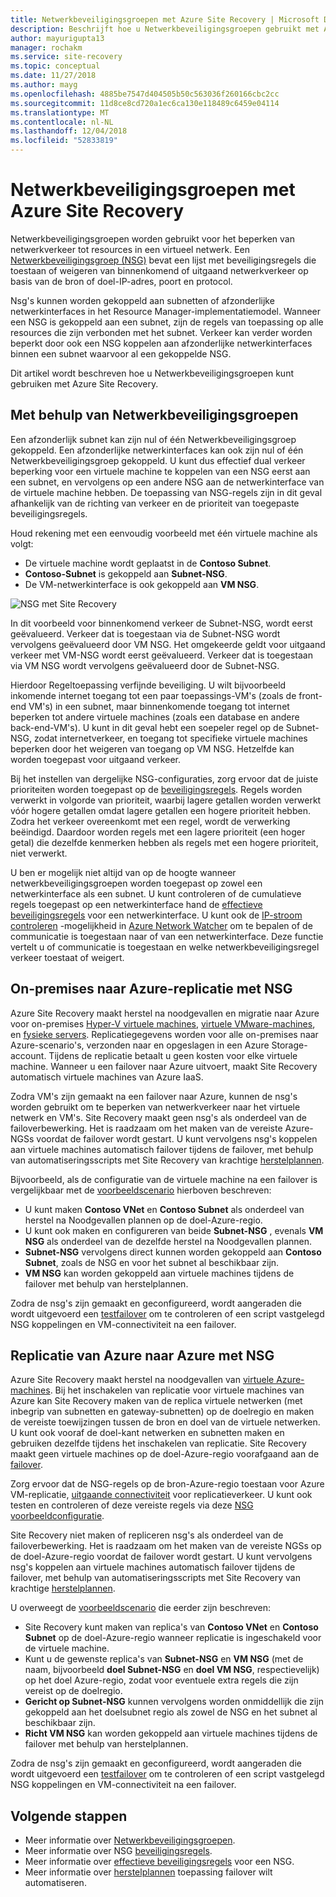 ```yaml
---
title: Netwerkbeveiligingsgroepen met Azure Site Recovery | Microsoft Docs
description: Beschrijft hoe u Netwerkbeveiligingsgroepen gebruikt met Azure Site Recovery voor herstel na noodgevallen en migratie
author: mayurigupta13
manager: rochakm
ms.service: site-recovery
ms.topic: conceptual
ms.date: 11/27/2018
ms.author: mayg
ms.openlocfilehash: 4885be7547d404505b50c563036f260166cbc2cc
ms.sourcegitcommit: 11d8ce8cd720a1ec6ca130e118489c6459e04114
ms.translationtype: MT
ms.contentlocale: nl-NL
ms.lasthandoff: 12/04/2018
ms.locfileid: "52833819"
---
```

# <a name="network-security-groups-with-azure-site-recovery"></a>Netwerkbeveiligingsgroepen met Azure Site Recovery

Netwerkbeveiligingsgroepen worden gebruikt voor het beperken van netwerkverkeer tot resources in een virtueel netwerk. Een [Netwerkbeveiligingsgroep (NSG)](../virtual-network/security-overview.md#network-security-groups) bevat een lijst met beveiligingsregels die toestaan of weigeren van binnenkomend of uitgaand netwerkverkeer op basis van de bron of doel-IP-adres, poort en protocol.

Nsg's kunnen worden gekoppeld aan subnetten of afzonderlijke netwerkinterfaces in het Resource Manager-implementatiemodel. Wanneer een NSG is gekoppeld aan een subnet, zijn de regels van toepassing op alle resources die zijn verbonden met het subnet. Verkeer kan verder worden beperkt door ook een NSG koppelen aan afzonderlijke netwerkinterfaces binnen een subnet waarvoor al een gekoppelde NSG.

Dit artikel wordt beschreven hoe u Netwerkbeveiligingsgroepen kunt gebruiken met Azure Site Recovery.

## <a name="using-network-security-groups"></a>Met behulp van Netwerkbeveiligingsgroepen

Een afzonderlijk subnet kan zijn nul of één Netwerkbeveiligingsgroep gekoppeld. Een afzonderlijke netwerkinterfaces kan ook zijn nul of één Netwerkbeveiligingsgroep gekoppeld. U kunt dus effectief dual verkeer beperking voor een virtuele machine te koppelen van een NSG eerst aan een subnet, en vervolgens op een andere NSG aan de netwerkinterface van de virtuele machine hebben. De toepassing van NSG-regels zijn in dit geval afhankelijk van de richting van verkeer en de prioriteit van toegepaste beveiligingsregels.

Houd rekening met een eenvoudig voorbeeld met één virtuele machine als volgt:
-   De virtuele machine wordt geplaatst in de **Contoso Subnet**.
-   **Contoso-Subnet** is gekoppeld aan **Subnet-NSG**.
-   De VM-netwerkinterface is ook gekoppeld aan **VM NSG**.

![NSG met Site Recovery](./media/concepts-network-security-group-with-site-recovery/site-recovery-with-network-security-group.png)

In dit voorbeeld voor binnenkomend verkeer de Subnet-NSG, wordt eerst geëvalueerd. Verkeer dat is toegestaan via de Subnet-NSG wordt vervolgens geëvalueerd door VM NSG. Het omgekeerde geldt voor uitgaand verkeer met VM-NSG wordt eerst geëvalueerd. Verkeer dat is toegestaan via VM NSG wordt vervolgens geëvalueerd door de Subnet-NSG.

Hierdoor Regeltoepassing verfijnde beveiliging. U wilt bijvoorbeeld inkomende internet toegang tot een paar toepassings-VM's (zoals de front-end VM's) in een subnet, maar binnenkomende toegang tot internet beperken tot andere virtuele machines (zoals een database en andere back-end-VM's). U kunt in dit geval hebt een soepeler regel op de Subnet-NSG, zodat internetverkeer, en toegang tot specifieke virtuele machines beperken door het weigeren van toegang op VM NSG. Hetzelfde kan worden toegepast voor uitgaand verkeer.

Bij het instellen van dergelijke NSG-configuraties, zorg ervoor dat de juiste prioriteiten worden toegepast op de [beveiligingsregels](../virtual-network/security-overview.md#security-rules). Regels worden verwerkt in volgorde van prioriteit, waarbij lagere getallen worden verwerkt vóór hogere getallen omdat lagere getallen een hogere prioriteit hebben. Zodra het verkeer overeenkomt met een regel, wordt de verwerking beëindigd. Daardoor worden regels met een lagere prioriteit (een hoger getal) die dezelfde kenmerken hebben als regels met een hogere prioriteit, niet verwerkt.

U ben er mogelijk niet altijd van op de hoogte wanneer netwerkbeveiligingsgroepen worden toegepast op zowel een netwerkinterface als een subnet. U kunt controleren of de cumulatieve regels toegepast op een netwerkinterface hand de [effectieve beveiligingsregels](../virtual-network/virtual-network-network-interface.md#view-effective-security-rules) voor een netwerkinterface. U kunt ook de [IP-stroom controleren](../network-watcher/diagnose-vm-network-traffic-filtering-problem.md) -mogelijkheid in [Azure Network Watcher](../network-watcher/network-watcher-monitoring-overview.md) om te bepalen of de communicatie is toegestaan naar of van een netwerkinterface. Deze functie vertelt u of communicatie is toegestaan en welke netwerkbeveiligingsregel verkeer toestaat of weigert.

## <a name="on-premises-to-azure-replication-with-nsg"></a>On-premises naar Azure-replicatie met NSG

Azure Site Recovery maakt herstel na noodgevallen en migratie naar Azure voor on-premises [Hyper-V virtuele machines](hyper-v-azure-architecture.md), [virtuele VMware-machines](vmware-azure-architecture.md), en [fysieke servers](physical-azure-architecture.md). Replicatiegegevens worden voor alle on-premises naar Azure-scenario's, verzonden naar en opgeslagen in een Azure Storage-account. Tijdens de replicatie betaalt u geen kosten voor elke virtuele machine. Wanneer u een failover naar Azure uitvoert, maakt Site Recovery automatisch virtuele machines van Azure IaaS.

Zodra VM's zijn gemaakt na een failover naar Azure, kunnen de nsg's worden gebruikt om te beperken van netwerkverkeer naar het virtuele netwerk en VM's. Site Recovery maakt geen nsg's als onderdeel van de failoverbewerking. Het is raadzaam om het maken van de vereiste Azure-NGSs voordat de failover wordt gestart. U kunt vervolgens nsg's koppelen aan virtuele machines automatisch failover tijdens de failover, met behulp van automatiseringsscripts met Site Recovery van krachtige [herstelplannen](site-recovery-create-recovery-plans.md).

Bijvoorbeeld, als de configuratie van de virtuele machine na een failover is vergelijkbaar met de [voorbeeldscenario](concepts-network-security-group-with-site-recovery.md#using-network-security-groups) hierboven beschreven:
-   U kunt maken **Contoso VNet** en **Contoso Subnet** als onderdeel van herstel na Noodgevallen plannen op de doel-Azure-regio.
-   U kunt ook maken en configureren van beide **Subnet-NSG** , evenals **VM NSG** als onderdeel van de dezelfde herstel na Noodgevallen plannen.
-   **Subnet-NSG** vervolgens direct kunnen worden gekoppeld aan **Contoso Subnet**, zoals de NSG en voor het subnet al beschikbaar zijn.
-   **VM NSG** kan worden gekoppeld aan virtuele machines tijdens de failover met behulp van herstelplannen.

Zodra de nsg's zijn gemaakt en geconfigureerd, wordt aangeraden die wordt uitgevoerd een [testfailover](site-recovery-test-failover-to-azure.md) om te controleren of een script vastgelegd NSG koppelingen en VM-connectiviteit na een failover.

## <a name="azure-to-azure-replication-with-nsg"></a>Replicatie van Azure naar Azure met NSG

Azure Site Recovery maakt herstel na noodgevallen van [virtuele Azure-machines](azure-to-azure-architecture.md). Bij het inschakelen van replicatie voor virtuele machines van Azure kan Site Recovery maken van de replica virtuele netwerken (met inbegrip van subnetten en gateway-subnetten) op de doelregio en maken de vereiste toewijzingen tussen de bron en doel van de virtuele netwerken. U kunt ook vooraf de doel-kant netwerken en subnetten maken en gebruiken dezelfde tijdens het inschakelen van replicatie. Site Recovery maakt geen virtuele machines op de doel-Azure-regio voorafgaand aan de [failover](azure-to-azure-tutorial-failover-failback.md).

Zorg ervoor dat de NSG-regels op de bron-Azure-regio toestaan voor Azure VM-replicatie, [uitgaande connectiviteit](azure-to-azure-about-networking.md#outbound-connectivity-for-ip-address-ranges) voor replicatieverkeer. U kunt ook testen en controleren of deze vereiste regels via deze [NSG voorbeeldconfiguratie](azure-to-azure-about-networking.md#example-nsg-configuration).

Site Recovery niet maken of repliceren nsg's als onderdeel van de failoverbewerking. Het is raadzaam om het maken van de vereiste NGSs op de doel-Azure-regio voordat de failover wordt gestart. U kunt vervolgens nsg's koppelen aan virtuele machines automatisch failover tijdens de failover, met behulp van automatiseringsscripts met Site Recovery van krachtige [herstelplannen](site-recovery-create-recovery-plans.md).

U overweegt de [voorbeeldscenario](concepts-network-security-group-with-site-recovery.md#using-network-security-groups) die eerder zijn beschreven:
-   Site Recovery kunt maken van replica's van **Contoso VNet** en **Contoso Subnet** op de doel-Azure-regio wanneer replicatie is ingeschakeld voor de virtuele machine.
-   Kunt u de gewenste replica's van **Subnet-NSG** en **VM NSG** (met de naam, bijvoorbeeld **doel Subnet-NSG** en **doel VM NSG**, respectievelijk) op het doel Azure-regio, zodat voor eventuele extra regels die zijn vereist op de doelregio.
-   **Gericht op Subnet-NSG** kunnen vervolgens worden onmiddellijk die zijn gekoppeld aan het doelsubnet regio als zowel de NSG en het subnet al beschikbaar zijn.
-   **Richt VM NSG** kan worden gekoppeld aan virtuele machines tijdens de failover met behulp van herstelplannen.

Zodra de nsg's zijn gemaakt en geconfigureerd, wordt aangeraden die wordt uitgevoerd een [testfailover](azure-to-azure-tutorial-dr-drill.md) om te controleren of een script vastgelegd NSG koppelingen en VM-connectiviteit na een failover.

## <a name="next-steps"></a>Volgende stappen
-   Meer informatie over [Netwerkbeveiligingsgroepen](../virtual-network/security-overview.md#network-security-groups).
-   Meer informatie over NSG [beveiligingsregels](../virtual-network/security-overview.md#security-rules).
-   Meer informatie over [effectieve beveiligingsregels](../virtual-network/diagnose-network-traffic-filter-problem.md) voor een NSG.
-   Meer informatie over [herstelplannen](site-recovery-create-recovery-plans.md) toepassing failover wilt automatiseren.
